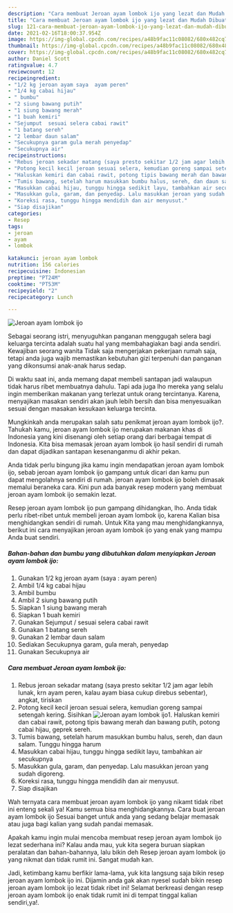 ```yaml
---
description: "Cara membuat Jeroan ayam lombok ijo yang lezat dan Mudah Dibuat"
title: "Cara membuat Jeroan ayam lombok ijo yang lezat dan Mudah Dibuat"
slug: 121-cara-membuat-jeroan-ayam-lombok-ijo-yang-lezat-dan-mudah-dibuat
date: 2021-02-16T18:00:37.954Z
image: https://img-global.cpcdn.com/recipes/a48b9fac11c08082/680x482cq70/jeroan-ayam-lombok-ijo-foto-resep-utama.jpg
thumbnail: https://img-global.cpcdn.com/recipes/a48b9fac11c08082/680x482cq70/jeroan-ayam-lombok-ijo-foto-resep-utama.jpg
cover: https://img-global.cpcdn.com/recipes/a48b9fac11c08082/680x482cq70/jeroan-ayam-lombok-ijo-foto-resep-utama.jpg
author: Daniel Scott
ratingvalue: 4.7
reviewcount: 12
recipeingredient:
- "1/2 kg jeroan ayam saya  ayam peren"
- "1/4 kg cabai hijau"
- " bumbu"
- "2 siung bawang putih"
- "1 siung bawang merah"
- "1 buah kemiri"
- "Sejumput  sesuai selera cabai rawit"
- "1 batang sereh"
- "2 lembar daun salam"
- "Secukupnya garam gula merah penyedap"
- "Secukupnya air"
recipeinstructions:
- "Rebus jeroan sekadar matang (saya presto sekitar 1/2 jam agar lebih lunak, krn ayam peren, kalau ayam biasa cukup direbus sebentar), angkat, tiriskan"
- "Potong kecil kecil jeroan sesuai selera, kemudian goreng sampai setengah kering. Sisihkan"
- "Haluskan kemiri dan cabai rawit, potong tipis bawang merah dan bawang putih, potong cabai hijau, geprek sereh."
- "Tumis bawang, setelah harum masukkan bumbu halus, sereh, dan daun salam. Tunggu hingga harum"
- "Masukkan cabai hijau, tunggu hingga sedikit layu, tambahkan air secukupnya"
- "Masukkan gula, garam, dan penyedap. Lalu masukkan jeroan yang sudah digoreng."
- "Koreksi rasa, tunggu hingga mendidih dan air menyusut."
- "Siap disajikan"
categories:
- Resep
tags:
- jeroan
- ayam
- lombok

katakunci: jeroan ayam lombok 
nutrition: 156 calories
recipecuisine: Indonesian
preptime: "PT24M"
cooktime: "PT53M"
recipeyield: "2"
recipecategory: Lunch

---
```



![Jeroan ayam lombok ijo](https://img-global.cpcdn.com/recipes/a48b9fac11c08082/680x482cq70/jeroan-ayam-lombok-ijo-foto-resep-utama.jpg)

Sebagai seorang istri, menyuguhkan panganan menggugah selera bagi keluarga tercinta adalah suatu hal yang membahagiakan bagi anda sendiri. Kewajiban seorang  wanita Tidak saja mengerjakan pekerjaan rumah saja, tetapi anda juga wajib memastikan kebutuhan gizi terpenuhi dan panganan yang dikonsumsi anak-anak harus sedap.

Di waktu  saat ini, anda memang dapat membeli santapan jadi walaupun tidak harus ribet membuatnya dahulu. Tapi ada juga lho mereka yang selalu ingin memberikan makanan yang terlezat untuk orang tercintanya. Karena, menyajikan masakan sendiri akan jauh lebih bersih dan bisa menyesuaikan sesuai dengan masakan kesukaan keluarga tercinta. 



Mungkinkah anda merupakan salah satu penikmat jeroan ayam lombok ijo?. Tahukah kamu, jeroan ayam lombok ijo merupakan makanan khas di Indonesia yang kini disenangi oleh setiap orang dari berbagai tempat di Indonesia. Kita bisa memasak jeroan ayam lombok ijo hasil sendiri di rumah dan dapat dijadikan santapan kesenanganmu di akhir pekan.

Anda tidak perlu bingung jika kamu ingin mendapatkan jeroan ayam lombok ijo, sebab jeroan ayam lombok ijo gampang untuk dicari dan kamu pun dapat mengolahnya sendiri di rumah. jeroan ayam lombok ijo boleh dimasak memalui beraneka cara. Kini pun ada banyak resep modern yang membuat jeroan ayam lombok ijo semakin lezat.

Resep jeroan ayam lombok ijo pun gampang dihidangkan, lho. Anda tidak perlu ribet-ribet untuk membeli jeroan ayam lombok ijo, karena Kalian bisa menghidangkan sendiri di rumah. Untuk Kita yang mau menghidangkannya, berikut ini cara menyajikan jeroan ayam lombok ijo yang enak yang mampu Anda buat sendiri.

<!--inarticleads1-->

##### Bahan-bahan dan bumbu yang dibutuhkan dalam menyiapkan Jeroan ayam lombok ijo:

1. Gunakan 1/2 kg jeroan ayam (saya : ayam peren)
1. Ambil 1/4 kg cabai hijau
1. Ambil  bumbu
1. Ambil 2 siung bawang putih
1. Siapkan 1 siung bawang merah
1. Siapkan 1 buah kemiri
1. Gunakan Sejumput / sesuai selera cabai rawit
1. Gunakan 1 batang sereh
1. Gunakan 2 lembar daun salam
1. Sediakan Secukupnya garam, gula merah, penyedap
1. Gunakan Secukupnya air




<!--inarticleads2-->

##### Cara membuat Jeroan ayam lombok ijo:

1. Rebus jeroan sekadar matang (saya presto sekitar 1/2 jam agar lebih lunak, krn ayam peren, kalau ayam biasa cukup direbus sebentar), angkat, tiriskan
1. Potong kecil kecil jeroan sesuai selera, kemudian goreng sampai setengah kering. Sisihkan
<img src="https://img-global.cpcdn.com/steps/655274f7ff7379eb/160x128cq70/jeroan-ayam-lombok-ijo-langkah-memasak-2-foto.jpg" alt="Jeroan ayam lombok ijo">1. Haluskan kemiri dan cabai rawit, potong tipis bawang merah dan bawang putih, potong cabai hijau, geprek sereh.
1. Tumis bawang, setelah harum masukkan bumbu halus, sereh, dan daun salam. Tunggu hingga harum
1. Masukkan cabai hijau, tunggu hingga sedikit layu, tambahkan air secukupnya
1. Masukkan gula, garam, dan penyedap. Lalu masukkan jeroan yang sudah digoreng.
1. Koreksi rasa, tunggu hingga mendidih dan air menyusut.
1. Siap disajikan




Wah ternyata cara membuat jeroan ayam lombok ijo yang nikamt tidak ribet ini enteng sekali ya! Kamu semua bisa menghidangkannya. Cara buat jeroan ayam lombok ijo Sesuai banget untuk anda yang sedang belajar memasak atau juga bagi kalian yang sudah pandai memasak.

Apakah kamu ingin mulai mencoba membuat resep jeroan ayam lombok ijo lezat sederhana ini? Kalau anda mau, yuk kita segera buruan siapkan peralatan dan bahan-bahannya, lalu bikin deh Resep jeroan ayam lombok ijo yang nikmat dan tidak rumit ini. Sangat mudah kan. 

Jadi, ketimbang kamu berfikir lama-lama, yuk kita langsung saja bikin resep jeroan ayam lombok ijo ini. Dijamin anda gak akan nyesel sudah bikin resep jeroan ayam lombok ijo lezat tidak ribet ini! Selamat berkreasi dengan resep jeroan ayam lombok ijo enak tidak rumit ini di tempat tinggal kalian sendiri,ya!.

